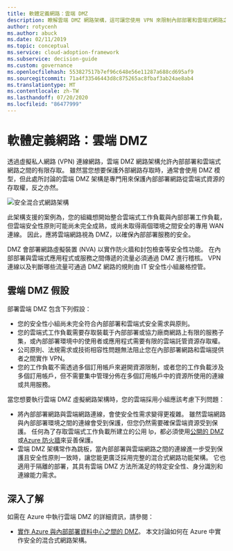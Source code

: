 ```yaml
---
title: 軟體定義網路：雲端 DMZ
description: 瞭解雲端 DMZ 網路架構，這可讓您使用 VPN 來限制內部部署和雲端式網路之間的存取。
author: rotycenh
ms.author: abuck
ms.date: 02/11/2019
ms.topic: conceptual
ms.service: cloud-adoption-framework
ms.subservice: decision-guide
ms.custom: governance
ms.openlocfilehash: 553827517b7ef96c648e56e11287a688cd695af9
ms.sourcegitcommit: 71a4f33546443d8c875265ac8fbaf3ab24ae8ab4
ms.translationtype: MT
ms.contentlocale: zh-TW
ms.lasthandoff: 07/20/2020
ms.locfileid: "86477999"
---
```

# <a name="software-defined-networking-cloud-dmz"></a>軟體定義網路：雲端 DMZ

透過虛擬私人網路 (VPN) 連線網路，雲端 DMZ 網路架構允許內部部署和雲端式網路之間的有限存取。 雖然當您想要保護外部網路存取時，通常會使用 DMZ 模型，但此處所討論的雲端 DMZ 架構是專門用來保護內部部署網路從雲端式資源的存取權，反之亦然。

![安全混合式網路架構](https://docs.microsoft.com/azure/architecture/reference-architectures/dmz/images/dmz-private.png)

此架構支援的案例為，您的組織想開始整合雲端式工作負載與內部部署工作負載，但雲端安全性原則可能尚未完全成熟，或尚未取得兩個環境之間安全的專用 WAN 連線。 因此，應將雲端網路視為 DMZ，以確保內部部署服務的安全。

DMZ 會部署網路虛擬裝置 (NVA) 以實作防火牆和封包檢查等安全性功能。 在內部部署與雲端式應用程式或服務之間傳遞的流量必須通過 DMZ 進行稽核。 VPN 連線以及判斷哪些流量可通過 DMZ 網路的規則由 IT 安全性小組嚴格控管。

## <a name="cloud-dmz-assumptions"></a>雲端 DMZ 假設

部署雲端 DMZ 包含下列假設：

- 您的安全性小組尚未完全符合內部部署和雲端式安全需求與原則。
- 您的雲端式工作負載需要存取裝載于內部部署或協力廠商網路上有限的服務子集，或內部部署環境中的使用者或應用程式需要有限的雲端託管資源存取權。
- 公司原則、法規需求或技術相容性問題無法阻止您在內部部署網路和雲端提供者之間實作 VPN。
- 您的工作負載不需透過多個訂用帳戶來避開資源限制，或者您的工作負載涉及多個訂用帳戶，但不需要集中管理分佈在多個訂用帳戶中的資源所使用的連線或共用服務。

當您想要執行雲端 DMZ 虛擬網路架構時，您的雲端採用小組應該考慮下列問題：

- 將內部部署網路與雲端網路連線，會使安全性需求變得更複雜。 雖然雲端網路與內部部署環境之間的連線會受到保護，但您仍然需要確保雲端資源受到保護。 任何為了存取雲端式工作負載所建立的公用 Ip，都必須使用[公開的 DMZ](https://docs.microsoft.com/azure/architecture/reference-architectures/dmz/secure-vnet-dmz?toc=/azure/cloud-adoption-framework/toc.json&bc=/azure/cloud-adoption-framework/_bread/toc.json)或[Azure 防火牆](https://docs.microsoft.com/azure/firewall/overview)來妥善保護。
- 雲端 DMZ 架構常作為跳板，當內部部署與雲端網路之間的連線進一步受到保護且安全性原則一致時，讓您能更廣泛採用完整的混合式網路功能架構。 它也適用于隔離的部署，其具有雲端 DMZ 方法所滿足的特定安全性、身分識別和連線能力需求。

## <a name="learn-more"></a>深入了解

如需在 Azure 中執行雲端 DMZ 的詳細資訊，請參閱：

- [實作 Azure 與內部部署資料中心之間的 DMZ](https://docs.microsoft.com/azure/architecture/reference-architectures/dmz/secure-vnet-dmz)。 本文討論如何在 Azure 中實作安全的混合式網路架構。
